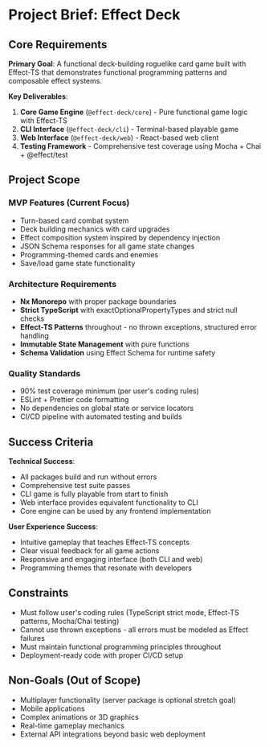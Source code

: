 # Project Brief: Effect Deck

## Core Requirements

**Primary Goal**: A functional deck-building roguelike card game built with Effect-TS that demonstrates functional programming patterns and composable effect systems.

**Key Deliverables**:
1. **Core Game Engine** (`@effect-deck/core`) - Pure functional game logic with Effect-TS
2. **CLI Interface** (`@effect-deck/cli`) - Terminal-based playable game
3. **Web Interface** (`@effect-deck/web`) - React-based web client
4. **Testing Framework** - Comprehensive test coverage using Mocha + Chai + @effect/test

## Project Scope

### MVP Features (Current Focus)
- Turn-based card combat system
- Deck building mechanics with card upgrades
- Effect composition system inspired by dependency injection
- JSON Schema responses for all game state changes
- Programming-themed cards and enemies
- Save/load game state functionality

### Architecture Requirements
- **Nx Monorepo** with proper package boundaries
- **Strict TypeScript** with exactOptionalPropertyTypes and strict null checks
- **Effect-TS Patterns** throughout - no thrown exceptions, structured error handling
- **Immutable State Management** with pure functions
- **Schema Validation** using Effect Schema for runtime safety

### Quality Standards
- 90% test coverage minimum (per user's coding rules)
- ESLint + Prettier code formatting
- No dependencies on global state or service locators
- CI/CD pipeline with automated testing and builds

## Success Criteria

**Technical Success**:
- All packages build and run without errors
- Comprehensive test suite passes
- CLI game is fully playable from start to finish
- Web interface provides equivalent functionality to CLI
- Core engine can be used by any frontend implementation

**User Experience Success**:
- Intuitive gameplay that teaches Effect-TS concepts
- Clear visual feedback for all game actions
- Responsive and engaging interface (both CLI and web)
- Programming themes that resonate with developers

## Constraints

- Must follow user's coding rules (TypeScript strict mode, Effect-TS patterns, Mocha/Chai testing)
- Cannot use thrown exceptions - all errors must be modeled as Effect failures
- Must maintain functional programming principles throughout
- Deployment-ready code with proper CI/CD setup

## Non-Goals (Out of Scope)

- Multiplayer functionality (server package is optional stretch goal)
- Mobile applications
- Complex animations or 3D graphics
- Real-time gameplay mechanics
- External API integrations beyond basic web deployment